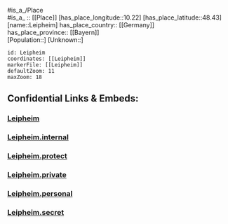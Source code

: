 ﻿---
location: [48.43,10.22] 
mapzoom: [7,12] 
mapmarker: city 
type: City
tags:
- geo/City


SpocWebEntityId: 31924
isDeleted: false
confidential: public

---
#is_a_/Place  
#is_a_ :: [[Place]] 
[has_place_longitude::10.22] 
[has_place_latitude::48.43] 
[name::Leipheim] 
has_place_country:: [[Germany]]  
has_place_province:: [[Bayern]]  
[Population::] 
[Unknown::] 


```leaflet
id: Leipheim
coordinates: [[Leipheim]] 
markerFile: [[Leipheim]] 
defaultZoom: 11 
maxZoom: 18
```


## Confidential Links & Embeds: 

### [Leipheim](/_public/Earth/Continent/Europe/Europe~Central/Germany/Germany~West/Bayern/counties~Bayern/Günzburg/cities~Günzburg/Leipheim.md) 

### [Leipheim.internal](/_internal/Earth/Continent/Europe/Europe~Central/Germany/Germany~West/Bayern/counties~Bayern/Günzburg/cities~Günzburg/Leipheim.internal.md) 

### [Leipheim.protect](/_protect/Earth/Continent/Europe/Europe~Central/Germany/Germany~West/Bayern/counties~Bayern/Günzburg/cities~Günzburg/Leipheim.protect.md) 

### [Leipheim.private](/_private/Earth/Continent/Europe/Europe~Central/Germany/Germany~West/Bayern/counties~Bayern/Günzburg/cities~Günzburg/Leipheim.private.md) 

### [Leipheim.personal](/_personal/Earth/Continent/Europe/Europe~Central/Germany/Germany~West/Bayern/counties~Bayern/Günzburg/cities~Günzburg/Leipheim.personal.md) 

### [Leipheim.secret](/_secret/Earth/Continent/Europe/Europe~Central/Germany/Germany~West/Bayern/counties~Bayern/Günzburg/cities~Günzburg/Leipheim.secret.md) 
